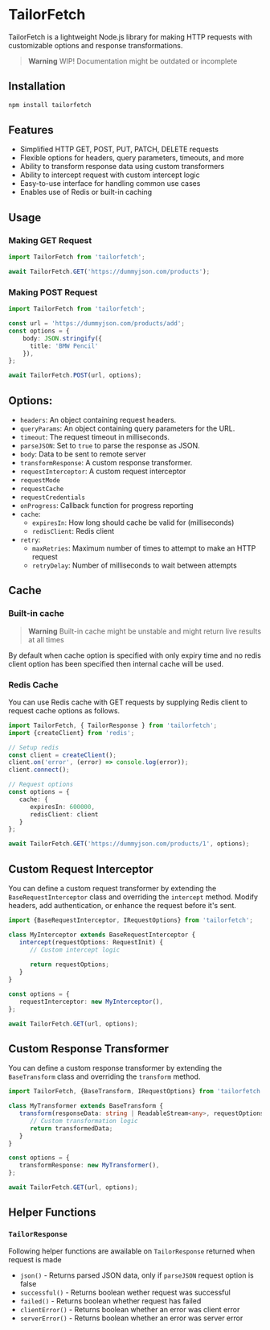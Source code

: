 <p align="center">
  <img src="https://i.ibb.co/W6MBLYg/logo-removebg-preview.png"  alt=""/>
</p>

# TailorFetch

TailorFetch is a lightweight Node.js library for making HTTP requests with customizable options and response transformations.

> **Warning**
> WIP! Documentation might be outdated or incomplete

## Installation

```bash
npm install tailorfetch 
```

## Features
 - Simplified HTTP GET, POST, PUT, PATCH, DELETE requests
 - Flexible options for headers, query parameters, timeouts, and more
 - Ability to transform response data using custom transformers
 - Ability to intercept request with custom intercept logic
 - Easy-to-use interface for handling common use cases
 - Enables use of Redis or built-in caching

## Usage
### Making GET Request
```typescript
import TailorFetch from 'tailorfetch';

await TailorFetch.GET('https://dummyjson.com/products');
```

### Making POST Request
```typescript
import TailorFetch from 'tailorfetch';

const url = 'https://dummyjson.com/products/add';
const options = {
    body: JSON.stringify({
      title: 'BMW Pencil'
    }),
};

await TailorFetch.POST(url, options);
```

## Options:
 - `headers`: An object containing request headers.
 - `queryParams`: An object containing query parameters for the URL.
 - `timeout`: The request timeout in milliseconds.
 - `parseJSON`: Set to `true` to parse the response as JSON.
 - `body`: Data to be sent to remote server
 - `transformResponse`: A custom response transformer.
 - `requestInterceptor`: A custom request interceptor
 - `requestMode`
 - `requestCache`
 - `requestCredentials`
 - `onProgress`: Callback function for progress reporting
 - `cache`:
   - `expiresIn`: How long should cache be valid for (milliseconds)
   - `redisClient`: Redis client
 - `retry`:
   - `maxRetries`: Maximum number of times to attempt to make an HTTP request
   - `retryDelay`: Number of milliseconds to wait between attempts

## Cache

### Built-in cache

> **Warning**
> Built-in cache might be unstable and might return live results at all times

By default when cache option is specified with only expiry time and no redis client option has been specified then internal cache will be used.

### Redis Cache
You can use Redis cache with GET requests by supplying Redis client to request cache options as follows.

```typescript
import TailorFetch, { TailorResponse } from 'tailorfetch';
import {createClient} from 'redis';

// Setup redis
const client = createClient();
client.on('error', (error) => console.log(error));
client.connect();

// Request options
const options = {
   cache: {
      expiresIn: 600000,
      redisClient: client
   }
};

await TailorFetch.GET('https://dummyjson.com/products/1', options);
```

## Custom Request Interceptor

You can define a custom request transformer by extending the `BaseRequestInterceptor` class and overriding the `intercept` method.
Modify headers, add authentication, or enhance the request before it's sent.

```typescript
import {BaseRequestInterceptor, IRequestOptions} from 'tailorfetch';

class MyInterceptor extends BaseRequestInterceptor {
   intercept(requestOptions: RequestInit) {
      // Custom intercept logic
      
      return requestOptions;
   }
}

const options = {
   requestInterceptor: new MyInterceptor(),
};

await TailorFetch.GET(url, options);
```

## Custom Response Transformer

You can define a custom response transformer by extending the `BaseTransform` class and overriding the `transform` method.

```typescript
import TailorFetch, {BaseTransform, IRequestOptions} from 'tailorfetch';

class MyTransformer extends BaseTransform {
   transform(responseData: string | ReadableStream<any>, requestOptions: IRequestOptions) {
      // Custom transformation logic
      return transformedData;
   }
}

const options = {
   transformResponse: new MyTransformer(),
};

await TailorFetch.GET(url, options);
```

## Helper Functions

### `TailorResponse`
Following helper functions are awailable on `TailorResponse` returned when request is made

   - `json()` - Returns parsed JSON data, only if `parseJSON` request option is false
   - `successful()` - Returns boolean wether request was successful
   - `failed()` - Returns boolean whether request has failed
   - `clientError()` - Returns boolean whether an error was client error
   - `serverError()` - Returns boolean whether an error was server error